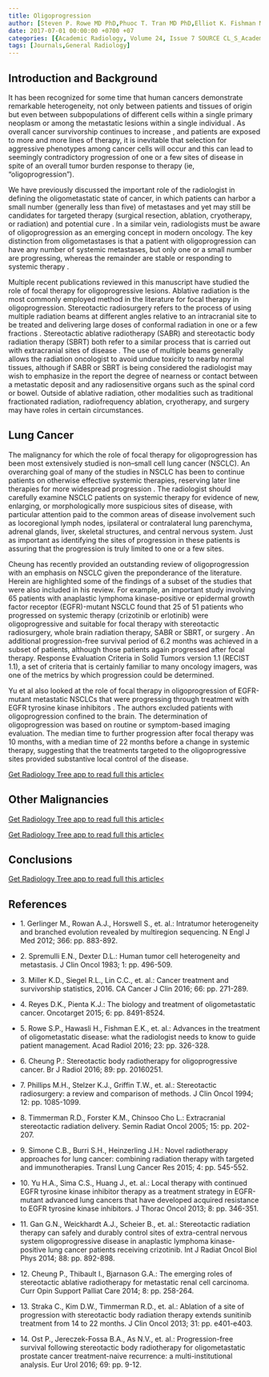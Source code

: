 ```yaml
---
title: Oligoprogression
author: [Steven P. Rowe MD PhD,Phuoc T. Tran MD PhD,Elliot K. Fishman MD,Pamela T. Johnson MD]
date: 2017-07-01 00:00:00 +0700 +07
categories: [{Academic Radiology, Volume 24, Issue 7 SOURCE CL_S_AcademicRadiologyVolume24Issue7 1}]
tags: [Journals,General Radiology]
---
```

## Introduction and Background

It has been recognized for some time that human cancers demonstrate remarkable heterogeneity, not only between patients and tissues of origin but even between subpopulations of different cells within a single primary neoplasm or among the metastatic lesions within a single individual . As overall cancer survivorship continues to increase , and patients are exposed to more and more lines of therapy, it is inevitable that selection for aggressive phenotypes among cancer cells will occur and this can lead to seemingly contradictory progression of one or a few sites of disease in spite of an overall tumor burden response to therapy (ie, “oligoprogression”).

We have previously discussed the important role of the radiologist in defining the oligometastatic state of cancer, in which patients can harbor a small number (generally less than five) of metastases and yet may still be candidates for targeted therapy (surgical resection, ablation, cryotherapy, or radiation) and potential cure . In a similar vein, radiologists must be aware of oligoprogression as an emerging concept in modern oncology. The key distinction from oligometastases is that a patient with oligoprogression can have any number of systemic metastases, but only one or a small number are progressing, whereas the remainder are stable or responding to systemic therapy .

Multiple recent publications reviewed in this manuscript have studied the role of focal therapy for oligoprogressive lesions. Ablative radiation is the most commonly employed method in the literature for focal therapy in oligoprogression. Stereotactic radiosurgery refers to the process of using multiple radiation beams at different angles relative to an intracranial site to be treated and delivering large doses of conformal radiation in one or a few fractions . Stereotactic ablative radiotherapy (SABR) and stereotactic body radiation therapy (SBRT) both refer to a similar process that is carried out with extracranial sites of disease . The use of multiple beams generally allows the radiation oncologist to avoid undue toxicity to nearby normal tissues, although if SABR or SBRT is being considered the radiologist may wish to emphasize in the report the degree of nearness or contact between a metastatic deposit and any radiosensitive organs such as the spinal cord or bowel. Outside of ablative radiation, other modalities such as traditional fractionated radiation, radiofrequency ablation, cryotherapy, and surgery may have roles in certain circumstances.

## Lung Cancer

The malignancy for which the role of focal therapy for oligoprogression has been most extensively studied is non–small cell lung cancer (NSCLC). An overarching goal of many of the studies in NSCLC has been to continue patients on otherwise effective systemic therapies, reserving later line therapies for more widespread progression . The radiologist should carefully examine NSCLC patients on systemic therapy for evidence of new, enlarging, or morphologically more suspicious sites of disease, with particular attention paid to the common areas of disease involvement such as locoregional lymph nodes, ipsilateral or contralateral lung parenchyma, adrenal glands, liver, skeletal structures, and central nervous system. Just as important as identifying the sites of progression in these patients is assuring that the progression is truly limited to one or a few sites.

Cheung has recently provided an outstanding review of oligoprogression with an emphasis on NSCLC given the preponderance of the literature. Herein are highlighted some of the findings of a subset of the studies that were also included in his review. For example, an important study involving 65 patients with anaplastic lymphoma kinase-positive or epidermal growth factor receptor (EGFR)-mutant NSCLC found that 25 of 51 patients who progressed on systemic therapy (crizotinib or erlotinib) were oligoprogressive and suitable for focal therapy with stereotactic radiosurgery, whole brain radiation therapy, SABR or SBRT, or surgery . An additional progression-free survival period of 6.2 months was achieved in a subset of patients, although those patients again progressed after focal therapy. Response Evaluation Criteria in Solid Tumors version 1.1 (RECIST 1.1), a set of criteria that is certainly familiar to many oncology imagers, was one of the metrics by which progression could be determined.

Yu et al also looked at the role of focal therapy in oligoprogression of EGFR-mutant metastatic NSCLCs that were progressing through treatment with EGFR tyrosine kinase inhibitors . The authors excluded patients with oligoprogression confined to the brain. The determination of oligoprogression was based on routine or symptom-based imaging evaluation. The median time to further progression after focal therapy was 10 months, with a median time of 22 months before a change in systemic therapy, suggesting that the treatments targeted to the oligoprogressive sites provided substantive local control of the disease.

[Get Radiology Tree app to read full this article<](https://clinicalpub.com/app)

## Other Malignancies

[Get Radiology Tree app to read full this article<](https://clinicalpub.com/app)

[Get Radiology Tree app to read full this article<](https://clinicalpub.com/app)

## Conclusions

[Get Radiology Tree app to read full this article<](https://clinicalpub.com/app)

## References

- 1\. Gerlinger M., Rowan A.J., Horswell S., et. al.: Intratumor heterogeneity and branched evolution revealed by multiregion sequencing. N Engl J Med 2012; 366: pp. 883-892.


- 2\. Spremulli E.N., Dexter D.L.: Human tumor cell heterogeneity and metastasis. J Clin Oncol 1983; 1: pp. 496-509.


- 3\. Miller K.D., Siegel R.L., Lin C.C., et. al.: Cancer treatment and survivorship statistics, 2016. CA Cancer J Clin 2016; 66: pp. 271-289.


- 4\. Reyes D.K., Pienta K.J.: The biology and treatment of oligometastatic cancer. Oncotarget 2015; 6: pp. 8491-8524.


- 5\. Rowe S.P., Hawasli H., Fishman E.K., et. al.: Advances in the treatment of oligometastatic disease: what the radiologist needs to know to guide patient management. Acad Radiol 2016; 23: pp. 326-328.


- 6\. Cheung P.: Stereotactic body radiotherapy for oligoprogressive cancer. Br J Radiol 2016; 89: pp. 20160251.


- 7\. Phillips M.H., Stelzer K.J., Griffin T.W., et. al.: Stereotactic radiosurgery: a review and comparison of methods. J Clin Oncol 1994; 12: pp. 1085-1099.


- 8\. Timmerman R.D., Forster K.M., Chinsoo Cho L.: Extracranial stereotactic radiation delivery. Semin Radiat Oncol 2005; 15: pp. 202-207.


- 9\. Simone C.B., Burri S.H., Heinzerling J.H.: Novel radiotherapy approaches for lung cancer: combining radiation therapy with targeted and immunotherapies. Transl Lung Cancer Res 2015; 4: pp. 545-552.


- 10\. Yu H.A., Sima C.S., Huang J., et. al.: Local therapy with continued EGFR tyrosine kinase inhibitor therapy as a treatment strategy in EGFR-mutant advanced lung cancers that have developed acquired resistance to EGFR tyrosine kinase inhibitors. J Thorac Oncol 2013; 8: pp. 346-351.


- 11\. Gan G.N., Weickhardt A.J., Scheier B., et. al.: Stereotactic radiation therapy can safely and durably control sites of extra-central nervous system oligoprogressive disease in anaplastic lymphoma kinase-positive lung cancer patients receiving crizotinib. Int J Radiat Oncol Biol Phys 2014; 88: pp. 892-898.


- 12\. Cheung P., Thibault I., Bjarnason G.A.: The emerging roles of stereotactic ablative radiotherapy for metastatic renal cell carcinoma. Curr Opin Support Palliat Care 2014; 8: pp. 258-264.


- 13\. Straka C., Kim D.W., Timmerman R.D., et. al.: Ablation of a site of progression with stereotactic body radiation therapy extends sunitinib treatment from 14 to 22 months. J Clin Oncol 2013; 31: pp. e401-e403.


- 14\. Ost P., Jereczek-Fossa B.A., As N.V., et. al.: Progression-free survival following stereotactic body radiotherapy for oligometastatic prostate cancer treatment-naive recurrence: a multi-institutional analysis. Eur Urol 2016; 69: pp. 9-12.